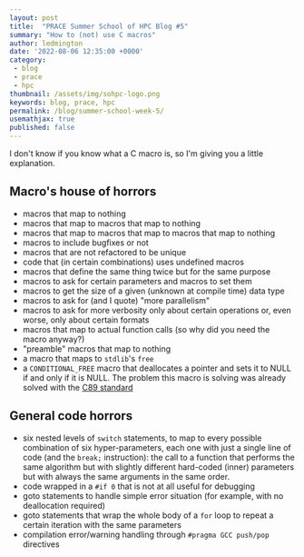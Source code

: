 ```yaml
---
layout: post
title:  "PRACE Summer School of HPC Blog #5"
summary: "How to (not) use C macros"
author: ledmington
date: '2022-08-06 12:35:00 +0000'
category:
 - blog
 - prace
 - hpc
thumbnail: /assets/img/sohpc-logo.png
keywords: blog, prace, hpc
permalink: /blog/summer-school-week-5/
usemathjax: true
published: false
---
```


I don't know if you know what a C macro is, so I'm giving you a little explanation.

## Macro's house of horrors
- macros that map to nothing
- macros that map to macros that map to nothing
- macros that map to macros that map to macros that map to nothing
- macros to include bugfixes or not
- macros that are not refactored to be unique
- code that (in certain combinations) uses undefined macros
- macros that define the same thing twice but for the same purpose
- macros to ask for certain parameters and macros to set them
- macros to get the size of a given (unknown at compile time) data type
- macros to ask for (and I quote) "more parallelism"
- macros to ask for more verbosity only about certain operations or, even worse, only about certain formats
- macros that map to actual function calls (so why did you need the macro anyway?)
- "preamble" macros that map to nothing
- a macro that maps to `stdlib`'s `free`
- a `CONDITIONAL_FREE` macro that deallocates a pointer and sets it to NULL if and only if it is NULL. The problem this macro is solving was already solved with the [C89 standard](http://port70.net/~nsz/c/c89/c89-draft.html#4.10.3.2)

## General code horrors
- six nested levels of `switch` statements, to map to every possible combination of six hyper-parameters, each one with just a single line of code (and the `break;` instruction): the call to a function that performs the same algorithm but with slightly different hard-coded (inner) parameters but with always the same arguments in the same order.
- code wrapped in a `#if 0` that is not at all useful for debugging
- goto statements to handle simple error situation (for example, with no deallocation required)
- goto statements that wrap the whole body of a `for` loop to repeat a certain iteration with the same parameters
- compilation error/warning handling through `#pragma GCC push/pop` directives
